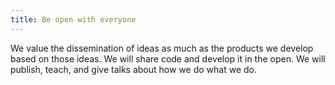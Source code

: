 ```yaml
---
title: Be open with everyone
---
```

We value the dissemination of ideas
as much as the products we develop
based on those ideas.
We will share code and develop it in the open.
We will publish, teach, and give talks about how we do what we do.
